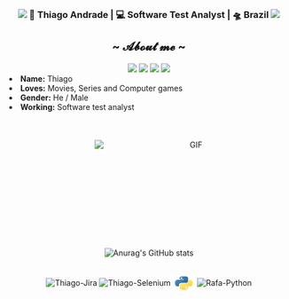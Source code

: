 <div align="center">
  <h3><img src="https://media.giphy.com/media/WUlplcMpOCEmTGBtBW/giphy.gif" width="30"> 🙎 Thiago Andrade | 💻 Software Test Analyst | 🛸 Brazil <img src="https://media.giphy.com/media/WUlplcMpOCEmTGBtBW/giphy.gif" width="30"></h3>
</div>

<div>
  <h2 align="center">  ~ 𝓐𝓫𝓸𝓾𝓽 𝓶𝓮 ~  </h2>
<div align="center">
   
   
<div align="center">
<div> 
  <a href="https://discord.gg/r7p2h6m58V" target="_blank"><img src="https://img.shields.io/badge/Discord-7289DA?style=for-the-badge&logo=discord&logoColor=white" target="_blank"></a> 
  <a href="https://instagram.com/thiagomacielandrade" target="_blank"><img src="https://img.shields.io/badge/-Instagram-%23E4405F?style=for-the-badge&logo=instagram&logoColor=white" target="_blank"></a>
  <a href = "mailto:maciel.thiaago@gmail.com"><img src="https://img.shields.io/badge/-Gmail-%23333?style=for-the-badge&logo=gmail&logoColor=white" target="_blank"></a>
  <a href="https://www.linkedin.com/in/thiago-andrade-2a97555b" target="_blank"><img src="https://img.shields.io/badge/-LinkedIn-%230077B5?style=for-the-badge&logo=linkedin&logoColor=white" target="_blank"></a> 
  

<div align="left">
  <li>
  <b>Name:</b> Thiago</li>
  <li>
  <b>Loves:</b> Movies, Series and Computer games
  </li>
  <li>
  <b>Gender:</b> He / Male
  </li>
  <li>
  <b>Working:</b> Software test analyst
  </li>
  <br><br><br>
</div>

</div>      
  <img align="right" height="195" width="350" alt="GIF" src="https://media.tenor.com/S-CxC0jhfrMAAAAd/qa.gif" align="right">
</div>
  
![Anurag's GitHub stats](https://github-readme-stats.vercel.app/api?username=macielthiago89&show_icons=true&theme=tokyonight)
  
<div style="display: inline_block"><br>
  <img align="center" alt="Thiago-Jira" height="30" width="40" src="https://cdn.jsdelivr.net/gh/devicons/devicon/icons/jira/jira-original.svg">
  <img align="center" alt="Thiago-Selenium" height="30" width="40" src="https://cdn.jsdelivr.net/gh/devicons/devicon/icons/selenium/selenium-original.svg">
  <img align="center" alt="Rafa-Python" height="30" width="40" src="https://raw.githubusercontent.com/devicons/devicon/master/icons/python/python-original.svg">
  <img align="center" alt="Rafa-Python" height="40" width="40" src="https://github.com/macielthiago89/macielthiago89/assets/92893341/47fbee38-1830-4719-b39b-c07fcc6b29b1">

</div>  

